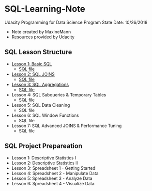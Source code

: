 # SQL-Learning-Note

Udacity Programming for Data Science Program
State Date: 10/26/2018

* Note created by MaxineMann
* Resources provided by Udacity

SQL Lesson Structure
---

* [Lesson 1: Basic SQL](https://github.com/MaxineMann/SQL-Learning-Note/blob/master/SQL-Lesson-1-Basic-SQL.md)
	* [SQL file](https://github.com/MaxineMann/SQL-Learning-Note/blob/master/SQL-Lesson-1-Basic-SQL.sql)
* [Lesson 2: SQL JOINS](https://github.com/MaxineMann/SQL-Learning-Note/blob/master/SQL-Lesson-2-SQL-JOINS.md)
	* [SQL file](https://github.com/MaxineMann/SQL-Learning-Note/blob/master/SQL-Lesson-2-SQL-JOINS.sql)
* [Lesson 3: SQL Aggregations](https://github.com/MaxineMann/SQL-Learning-Note/blob/master/SQL-Lesson-3-SQL-Aggregations.md)
	* [SQL file](https://github.com/MaxineMann/SQL-Learning-Note/blob/master/SQL-Lesson-3-SQL-Aggregations.sql)
* Lesson 4: SQL Subqueries & Temporary Tables
	* SQL file
* Lesson 5: SQL Data Cleaning
	* SQL file
* Lesson 6: SQL Window Functions
	* SQL file
* Lesson 7: SQL Advanced JOINS & Performance Tuning
	* SQL file

SQL Project Prepareation
---

* Lesson 1: Descriptive Statistics I
* Lesson 2: Descriptive Statistics II
* Lesson 3: Spreadsheet 1 - Getting Started
* Lesson 4: Spreadsheet 2 - Manipulate Data
* Lesson 5: Spreadsheet 3 - Analyze Data
* Lesson 6: Spreadsheet 4 - Visualize Data

